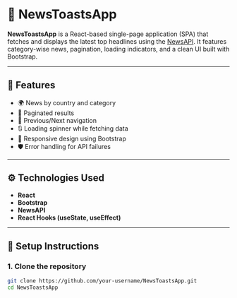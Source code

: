 # 📰 NewsToastsApp

**NewsToastsApp** is a React-based single-page application (SPA) that fetches and displays the latest top headlines using the [NewsAPI](https://newsapi.org/). It features category-wise news, pagination, loading indicators, and a clean UI built with Bootstrap.

---

## 🚀 Features

- 🌍 News by country and category
- 📄 Paginated results
- 🧭 Previous/Next navigation
- 🔃 Loading spinner while fetching data
- 📱 Responsive design using Bootstrap
- 🛡️ Error handling for API failures

---

## ⚙️ Technologies Used

- **React**
- **Bootstrap**
- **NewsAPI**
- **React Hooks (useState, useEffect)**

---

## 🔧 Setup Instructions

### 1. Clone the repository
```bash
git clone https://github.com/your-username/NewsToastsApp.git
cd NewsToastsApp
